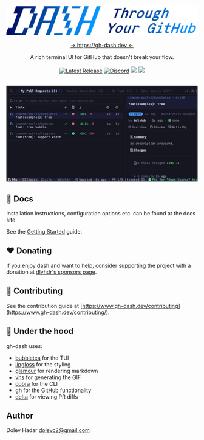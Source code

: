 <br />
<p align="center">
  <a  class="underline: none;" href="https://gh-dash.dev">
    <picture>
      <source media="(prefers-color-scheme: dark)" srcset="./docs/public/logo.png">
      <img alt="Text changing depending on mode. Light: 'So light!' Dark: 'So dark!'" width="600" src="./docs/public/logo-light.png">
    </picture>
  </a>
</p>

<p align="center">
    <a href="https://gh-dash.dev" target="_blank">→ https://gh-dash.dev ←</a>
</p>
<p align="center">
  A rich terminal UI for GitHub that doesn't break your flow.
  <br />
  <br />
  <a href="https://github.com/dlvhdr/gh-dash/releases"><img src="https://img.shields.io/github/release/dlvhdr/gh-dash.svg" alt="Latest Release"></a>
  <a href="https://discord.gg/SXNXp9NctV"><img src="https://img.shields.io/discord/1413193703476035755?label=discord" alt="Discord"/></a>
  <a href="https://github.com/sponsors/dlvhdr"><img src=https://img.shields.io/github/sponsors/dlvhdr?logo=githubsponsors&color=EA4AAA /></a>
  <a href="https://www.jetify.com/devbox/docs/contributor-quickstart/" alt="Built with Devbox"><img src="https://www.jetify.com/img/devbox/shield_galaxy.svg" /></a>
</p>

<br />

<img src="./docs/src/assets/overview.gif" />

## 📃 Docs

Installation instructions, configuration options etc. can be found at the docs
site.

See the [Getting Started](https://gh-dash.dev/getting-started) guide.

## ❤️ Donating

If you enjoy dash and want to help, consider supporting the project with a
donation at [dlvhdr's sponsors page](https://github.com/sponsors/dlvhdr).

## 🙏 Contributing

See the contribution guide at [https://www.gh-dash.dev/contributing](https://www.gh-dash.dev/contributing/).

## 🛞 Under the hood

gh-dash uses:

- [bubbletea](https://github.com/charmbracelet/bubbletea) for the TUI
- [lipgloss](https://github.com/charmbracelet/lipgloss) for the styling
- [glamour](https://github.com/charmbracelet/glamour) for rendering markdown
- [vhs](https://github.com/charmbracelet/vhs) for generating the GIF
- [cobra](https://github.com/spf13/cobra) for the CLI
- [gh](https://github.com/cli/cli) for the GitHub functionality
- [delta](https://github.com/dandavison/delta) for viewing PR diffs

## Author

Dolev Hadar dolevc2@gmail.com
